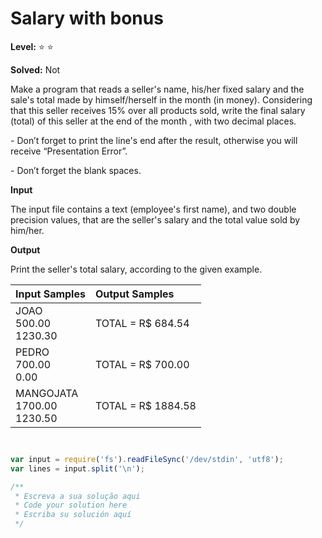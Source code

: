 # Salary with bonus 

**Level:** :star: :star:

**Solved:** Not 


<p>
Make a program that reads a seller's name, his/her fixed salary and the sale's total made by himself/herself in the month (in money). Considering that this seller receives 15% over all products sold, write the final salary (total) of this seller at the end of the month , with two decimal places.
</p>

<p>
- Don’t forget to print the line's end after the result, otherwise you will receive “Presentation Error”.</p>

<p>
- Don’t forget the blank spaces.</p>


**Input** 

<p>
The input file contains a text (employee's first name), and two double precision values, that are the seller's salary and the total value sold by him/her.
</p>


**Output**

<p>
Print the seller's total salary, according to the given example.
</p>


| Input Samples | 	Output Samples |
|:--|:--|
| JOAO <br> 500.00 <br> 1230.30 |TOTAL = R$ 684.54
| PEDRO <br> 700.00 <br> 0.00 | TOTAL = R$ 700.00 |
| MANGOJATA <br >1700.00 <br>1230.50 |TOTAL = R$ 1884.58 |

```javascript 


var input = require('fs').readFileSync('/dev/stdin', 'utf8');
var lines = input.split('\n');

/**
 * Escreva a sua solução aqui
 * Code your solution here
 * Escriba su solución aquí
 */



```